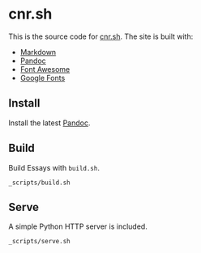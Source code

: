 # cnr.sh

This is the source code for [cnr.sh](https://cnr.sh). The site is built with:

* [Markdown](https://daringfireball.net/projects/markdown/)
* [Pandoc](https://pandoc.org/)
* [Font Awesome](https://fontawesome.com/)
* [Google Fonts](https://fonts.google.com/)

## Install

Install the latest [Pandoc](https://github.com/jgm/pandoc/releases).

## Build

Build Essays with `build.sh`.

```
_scripts/build.sh
```

## Serve

A simple Python HTTP server is included.

```
_scripts/serve.sh
```